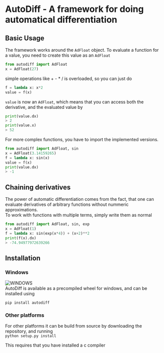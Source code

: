 # AutoDiff - A framework for doing automatical differentiation

## Basic Usage
The framework works around the `AdFloat` object. To evaluate a function for a value, you need to create this value as an `AdFloat`

```python
from autodiff import AdFloat
x = AdFloat(27)
```
simple operations like + - * / is overloaded, so you can just do

```python
f = lambda x: x*2 
value = f(x)
```
`value` is now an `AdFloat`, which means that you can access both the derivative, and the evaluated value by

```python
print(value.dx)
> 2
print(value.x)
> 52
```
For more complex functions, you have to import the implemented versions.

```python
from autodiff import AdFloat, sin
x = AdFloat(3.14159265)
f = lambda x: sin(x)
value = f(x)
print(value.dx)
> -1
```
## Chaining derivatives
The power of automatic differentiation comes from the fact, that one can evaluate derivatives of arbitrary functions without nummeric approximations.  
To work with functions with multiple terms, simply write them as normal

```python
from autodiff import AdFloat, sin, exp
x = AdFloat(1)
f = lambda x: sin(exp(x*4)) + (x+2)**2
print(f(x).dx)
> -74.94977972639266 
```

## Installation
### Windows
![WINDOWS](https://ci.appveyor.com/api/projects/status/cfl5wo6adujm7bac?svg=true)  
AutoDiff is available as a precompiled wheel for windows, and can be installed using

`pip install autodiff`

### Other platforms
For other platforms it can be build from source by downloading the repository, and running  
`python setup.py install`  

This requires that you have installed a c compiler

